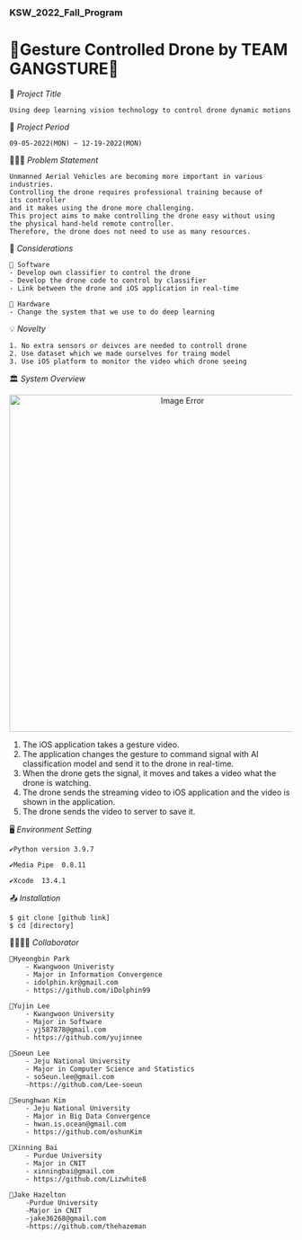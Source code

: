 ### KSW_2022_Fall_Program

# 🚀Gesture Controlled Drone by TEAM GANGSTURE🚀

📑 *Project Title*
        
    Using deep learning vision technology to control drone dynamic motions

📅 *Project Period*

    09-05-2022(MON) ~ 12-19-2022(MON)

🧖🏻‍♀️ *Problem Statement*
    
    Unmanned Aerial Vehicles are becoming more important in various industries. 
    Controlling the drone requires professional training because of its controller 
    and it makes using the drone more challenging.
    This project aims to make controlling the drone easy without using 
    the physical hand-held remote controller. 
    Therefore, the drone does not need to use as many resources.

📖 *Considerations*

	🚁 Software
	- Develop own classifier to control the drone
	- Develop the drone code to control by classifier
	- Link between the drone and iOS application in real-time   

	🚁 Hardware
	- Change the system that we use to do deep learning

💡 *Novelty*

  	1. No extra sensors or deivces are needed to controll drone
    2. Use dataset which we made ourselves for traing model 
    3. Use iOS platform to monitor the video which drone seeing

🏛 *System Overview*
 <p align="center">
   <img src="https://user-images.githubusercontent.com/51031771/196214789-31eee8f2-81f9-43ee-b53e-b5c5d5bb4820.png" width="600" alt="Image Error"/>
</p>
    
  1. The iOS application takes a gesture video.
  2. The application changes the gesture to command signal with AI classification model and send it to the drone in real-time.
  3. When the drone gets the signal, it moves and takes a video what the drone is watching.
  4. The drone sends the streaming video to iOS application and the video is shown in the application.
  5. The drone sends the video to server to save it.

  
🖥️ *Environment Setting*
    
    ✔️Python version 3.9.7 
    
    ✔️Media Pipe  0.8.11
    
    ✔️Xcode  13.4.1
    
  
📤 *Installation*

    $ git clone [github link]
    $ cd [directory]

👨‍👩‍👧‍👧 *Collaborator*
     
    🐬Hyeongbin Park
    	- Kwangwoon Univeristy
    	- Major in Information Convergence
    	- idolphin.kr@gmail.com
    	- https://github.com/iDolphin99
       
    🐢Yujin Lee
    	- Kwangwoon University
    	- Major in Software
    	- yj587878@gmail.com
    	- https://github.com/yujinnee
      
    🧂Soeun Lee
    	- Jeju National University
    	- Major in Computer Science and Statistics
    	- so5eun.lee@gmail.com
    	-https://github.com/Lee-soeun
       
    🌊Seunghwan Kim
    	- Jeju National University
    	- Major in Big Data Convergence
    	- hwan.is.ocean@gmail.com
    	- https://github.com/oshunKim
	    
    🐰Xinning Bai
    	- Purdue University
    	- Major in CNIT
    	- xinningbai@gmail.com
    	- https://github.com/Lizwhite8
    
    🍕Jake Hazelton
    	-Purdue University
    	-Major in CNIT
    	-jake36268@gmail.com
    	-https://github.com/thehazeman
  
